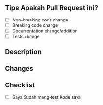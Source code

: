 ## Tipe Apakah Pull Request ini?

<!-- Pilih yang mana menurut anda cocok dengan PR anda! -->
- [ ] Non-breaking code change <!-- Penambahan/Penggantian kode yang tidak merusak system yang ada -->
- [ ] Breaking code change <!-- Penambahan/Penggantian kode yang berkemungkinan/berpotensi merusak system yang ada -->
- [ ] Documentation change/addition <!-- Penambahan/Penggantian Dokumentasi -->
- [ ] Tests change <!-- Penambahan/Penggantian CI/CD -->

## Description
<!-- Jelaskan secara terperinci/jelas apa tujuan PR ini, dan jelaskan mengapa PR ini harus di merge. -->


## Changes
<!-- - Buat catatan apa saja yang sudah anda buat disini -->


## Checklist

<!-- Sebelum di merge, anda harus meng-check hal dibawah ini, jika belum, PR anda akan ditolak tanpa basa-basi -->
- [ ] Saya Sudah meng-test Kode saya